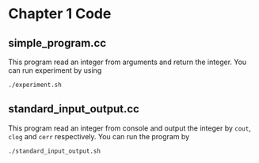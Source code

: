 # Chapter 1 Code

## simple_program.cc

This program read an integer from arguments and return the integer. You can run experiment by using 

```
./experiment.sh
```

## standard_input_output.cc

This program read an integer from console and output the integer by `cout`, `clog` and `cerr` respectively. You can run the program by

```
./standard_input_output.sh
```